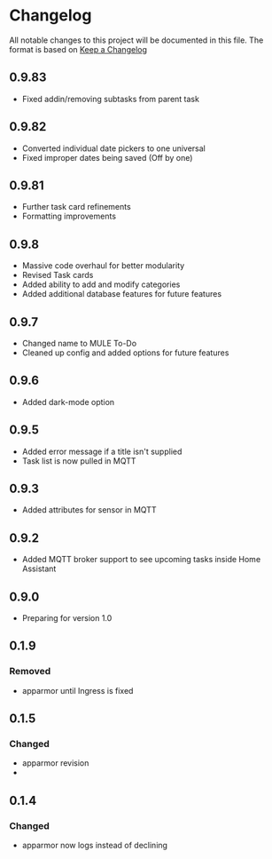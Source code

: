 # Changelog

All notable changes to this project will be documented in this file.
The format is based on [Keep a Changelog](https://keepachangelog.com/en/1.1.0/)

## 0.9.83

- Fixed addin/removing subtasks from parent task

## 0.9.82

- Converted individual date pickers to one universal
- Fixed improper dates being saved (Off by one)

## 0.9.81

- Further task card refinements
- Formatting improvements

## 0.9.8

- Massive code overhaul for better modularity
- Revised Task cards
- Added ability to add and modify categories
- Added additional database features for future features

## 0.9.7

- Changed name to MULE To-Do
- Cleaned up config and added options for future features

## 0.9.6

- Added dark-mode option

## 0.9.5

- Added error message if a title isn't supplied
- Task list is now pulled in MQTT

## 0.9.3

- Added attributes for sensor in MQTT

## 0.9.2

- Added MQTT broker support to see upcoming tasks inside Home Assistant

## 0.9.0

- Preparing for version 1.0

## 0.1.9

### Removed

- apparmor until Ingress is fixed

## 0.1.5

### Changed

- apparmor revision
-

## 0.1.4

### Changed

- apparmor now logs instead of declining
